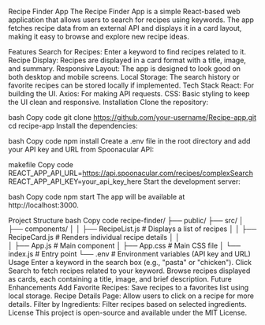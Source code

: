 Recipe Finder App
The Recipe Finder App is a simple React-based web application that allows users to search for recipes using keywords. The app fetches recipe data from an external API and displays it in a card layout, making it easy to browse and explore new recipe ideas.

Features
Search for Recipes: Enter a keyword to find recipes related to it.
Recipe Display: Recipes are displayed in a card format with a title, image, and summary.
Responsive Layout: The app is designed to look good on both desktop and mobile screens.
Local Storage: The search history or favorite recipes can be stored locally if implemented.
Tech Stack
React: For building the UI.
Axios: For making API requests.
CSS: Basic styling to keep the UI clean and responsive.
Installation
Clone the repository:

bash
Copy code
git clone https://github.com/your-username/Recipe-app.git
cd recipe-app
Install the dependencies:

bash
Copy code
npm install
Create a .env file in the root directory and add your API key and URL from Spoonacular API:

makefile
Copy code
REACT_APP_API_URL=https://api.spoonacular.com/recipes/complexSearch
REACT_APP_API_KEY=your_api_key_here
Start the development server:

bash
Copy code
npm start
The app will be available at http://localhost:3000.

Project Structure
bash
Copy code
recipe-finder/
├── public/
├── src/
│   ├── components/
│   │   ├── RecipeList.js       # Displays a list of recipes
│   │   ├── RecipeCard.js       # Renders individual recipe details
│   │         
│   ├── App.js                  # Main component
│   ├── App.css                 # Main CSS file
│   └── index.js                # Entry point
└── .env                        # Environment variables (API key and URL)
Usage
Enter a keyword in the search box (e.g., "pasta" or "chicken").
Click Search to fetch recipes related to your keyword.
Browse recipes displayed as cards, each containing a title, image, and brief description.
Future Enhancements
Add Favorite Recipes: Save recipes to a favorites list using local storage.
Recipe Details Page: Allow users to click on a recipe for more details.
Filter by Ingredients: Filter recipes based on selected ingredients.
License
This project is open-source and available under the MIT License.
